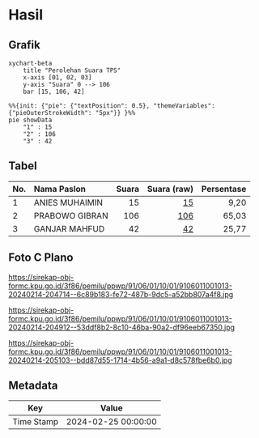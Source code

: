 # Hasil

## Grafik

```mermaid
xychart-beta
    title "Perolehan Suara TPS"
    x-axis [01, 02, 03]
    y-axis "Suara" 0 --> 106
    bar [15, 106, 42]
```

```mermaid
%%{init: {"pie": {"textPosition": 0.5}, "themeVariables": {"pieOuterStrokeWidth": "5px"}} }%%
pie showData
    "1" : 15
    "2" : 106
    "3" : 42
```

## Tabel

| No. | Nama Paslon    | Suara | Suara (raw) | Persentase |
|:--- |:-------------- | -----:| -----------:| ----------:|
| 1   | ANIES MUHAIMIN | 15    | [15][p-1]   | 9,20       |
| 2   | PRABOWO GIBRAN | 106   | [106][p-2]  | 65,03      |
| 3   | GANJAR MAHFUD  | 42    | [42][p-3]   | 25,77      |


[p-1]: https://github.com/gigit-pemilu/pemilu-2024-91-papua/blob/main/pilpres/hitung-suara/sub/91-papua/sub/06-biak-numfor/sub/01-biak-kota/sub/1001-sorido/sub/013-tps/sub/paslon-1.txt
[p-2]: https://github.com/gigit-pemilu/pemilu-2024-91-papua/blob/main/pilpres/hitung-suara/sub/91-papua/sub/06-biak-numfor/sub/01-biak-kota/sub/1001-sorido/sub/013-tps/sub/paslon-2.txt
[p-3]: https://github.com/gigit-pemilu/pemilu-2024-91-papua/blob/main/pilpres/hitung-suara/sub/91-papua/sub/06-biak-numfor/sub/01-biak-kota/sub/1001-sorido/sub/013-tps/sub/paslon-3.txt

## Foto C Plano

https://sirekap-obj-formc.kpu.go.id/3f86/pemilu/ppwp/91/06/01/10/01/9106011001013-20240214-204714--6c89b183-fe72-487b-9dc5-a52bb807a4f8.jpg

https://sirekap-obj-formc.kpu.go.id/3f86/pemilu/ppwp/91/06/01/10/01/9106011001013-20240214-204912--53ddf8b2-8c10-46ba-90a2-df96eeb67350.jpg

https://sirekap-obj-formc.kpu.go.id/3f86/pemilu/ppwp/91/06/01/10/01/9106011001013-20240214-205103--bdd87d55-1714-4b56-a9a1-d8c578fbe6b0.jpg


## Metadata

| Key        | Value               |
| ---------- | ------------------- |
| Time Stamp | 2024-02-25 00:00:00 |



